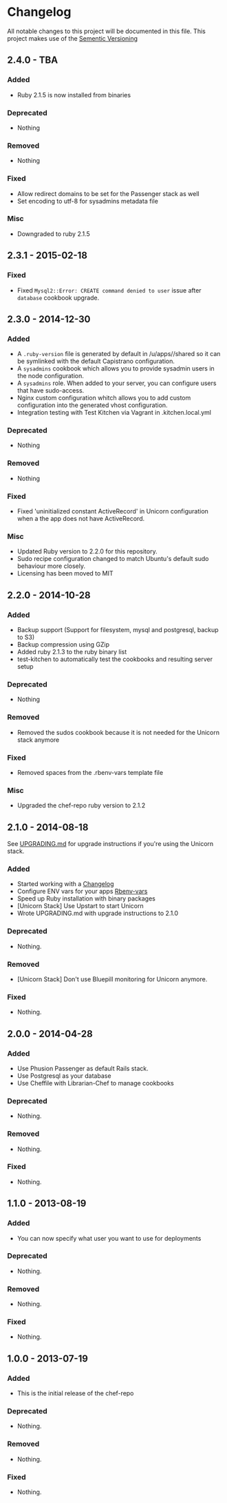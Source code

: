 # Changelog
All notable changes to this project will be documented in this file.
This project makes use of the [Sementic Versioning](http://semver.org/)

## 2.4.0 - TBA

### Added
- Ruby 2.1.5 is now installed from binaries

### Deprecated
- Nothing

### Removed
- Nothing

### Fixed
- Allow redirect domains to be set for the Passenger stack as well
- Set encoding to utf-8 for sysadmins metadata file

### Misc
- Downgraded to ruby 2.1.5

## 2.3.1 - 2015-02-18

### Fixed
- Fixed `Mysql2::Error: CREATE command denied to user` issue after `database`
  cookbook upgrade.

## 2.3.0 - 2014-12-30

### Added
- A `.ruby-version` file is generated by default in /u/apps/<your app folder>/shared so it can be symlinked with the default Capistrano configuration.
- A `sysadmins` cookbook which allows you to provide sysadmin users in the node configuration.
- A `sysadmins` role. When added to your server, you can configure users that have sudo-access.
- Nginx custom configuration whitch allows you to add custom configuration into the
  generated vhost configuration.
- Integration testing with Test Kitchen via Vagrant in .kitchen.local.yml

### Deprecated
- Nothing

### Removed
- Nothing

### Fixed
- Fixed 'uninitialized constant ActiveRecord' in Unicorn configuration when a the app does not have ActiveRecord.

### Misc
- Updated Ruby version to 2.2.0 for this repository.
- Sudo recipe configuration changed to match Ubuntu's default sudo behaviour more closely.
- Licensing has been moved to MIT

## 2.2.0 - 2014-10-28

### Added
- Backup support (Support for filesystem, mysql and postgresql, backup to S3)
- Backup compression using GZip
- Added ruby 2.1.3 to the ruby binary list
- test-kitchen to automatically test the cookbooks and resulting server setup

### Deprecated
- Nothing

### Removed
- Removed the sudos cookbook because it is not needed for the Unicorn stack anymore

### Fixed
- Removed spaces from the .rbenv-vars template file

### Misc
- Upgraded the chef-repo ruby version to 2.1.2

## 2.1.0 - 2014-08-18

See [UPGRADING.md](UPGRADING.md) for upgrade instructions if you're using the Unicorn stack.

### Added
- Started working with a [Changelog](http://keepachangelog.com/)
- Configure ENV vars for your apps [Rbenv-vars](https://github.com/sstephenson/rbenv-vars)
- Speed up Ruby installation with binary packages
- [Unicorn Stack] Use Upstart to start Unicorn
- Wrote UPGRADING.md with upgrade instructions to 2.1.0

### Deprecated
- Nothing.

### Removed
- [Unicorn Stack] Don't use Bluepill monitoring for Unicorn anymore.

### Fixed
- Nothing.

## 2.0.0 - 2014-04-28

### Added
- Use Phusion Passenger as default Rails stack.
- Use Postgresql as your database
- Use Cheffile with Librarian-Chef to manage cookbooks

### Deprecated
- Nothing.

### Removed
- Nothing.

### Fixed
- Nothing.

## 1.1.0 - 2013-08-19

### Added
- You can now specify what user you want to use for deployments

### Deprecated
- Nothing.

### Removed
- Nothing.

### Fixed
- Nothing.

## 1.0.0 - 2013-07-19

### Added
- This is the initial release of the chef-repo

### Deprecated
- Nothing.

### Removed
- Nothing.

### Fixed
- Nothing.
